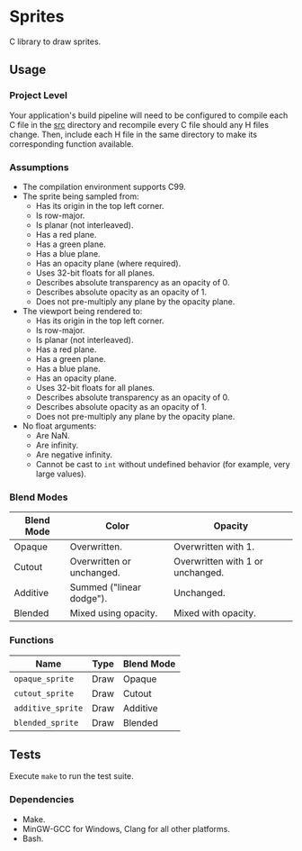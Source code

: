 # Sprites

C library to draw sprites.

## Usage

### Project Level

Your application's build pipeline will need to be configured to compile each C
file in the [src](./src) directory and recompile every C file should any H files
change.  Then, include each H file in the same directory to make its
corresponding function available.

### Assumptions

- The compilation environment supports C99.
- The sprite being sampled from:
  - Has its origin in the top left corner.
  - Is row-major.
  - Is planar (not interleaved).
  - Has a red plane.
  - Has a green plane.
  - Has a blue plane.
  - Has an opacity plane (where required).
  - Uses 32-bit floats for all planes.
  - Describes absolute transparency as an opacity of 0.
  - Describes absolute opacity as an opacity of 1.
  - Does not pre-multiply any plane by the opacity plane.
- The viewport being rendered to:
  - Has its origin in the top left corner.
  - Is row-major.
  - Is planar (not interleaved).
  - Has a red plane.
  - Has a green plane.
  - Has a blue plane.
  - Has an opacity plane.
  - Uses 32-bit floats for all planes.
  - Describes absolute transparency as an opacity of 0.
  - Describes absolute opacity as an opacity of 1.
  - Does not pre-multiply any plane by the opacity plane.
- No float arguments:
  - Are NaN.
  - Are infinity.
  - Are negative infinity.
  - Cannot be cast to `int` without undefined behavior (for example, very large
    values).

### Blend Modes

| Blend Mode | Color                                           | Opacity                          |
| ---------- | ----------------------------------------------- | -------------------------------- |
| Opaque     | Overwritten.                                    | Overwritten with 1.              |
| Cutout     | Overwritten or unchanged.                       | Overwritten with 1 or unchanged. |
| Additive   | Summed ("linear dodge").                        | Unchanged.                       |
| Blended    | Mixed using opacity.                            | Mixed with opacity.              |

### Functions

| Name              | Type         | Blend Mode |
| ----------------- | ------------ | ---------- |
| `opaque_sprite`   | Draw         | Opaque     |
| `cutout_sprite`   | Draw         | Cutout     |
| `additive_sprite` | Draw         | Additive   |
| `blended_sprite`  | Draw         | Blended    |

## Tests

Execute `make` to run the test suite.

### Dependencies

- Make.
- MinGW-GCC for Windows, Clang for all other platforms.
- Bash.
